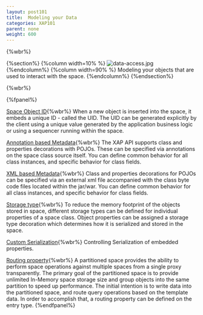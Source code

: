 ```yaml
---
layout: post101
title:  Modeling your Data
categories: XAP101
parent: none
weight: 600
---
```



{%wbr%}

{%section%}
{%column width=10% %}
![data-access.jpg](/attachment_files/subject/data-access.png)
{%endcolumn%}
{%column width=90% %}
Modeling your objects that are used to interact with the space.
{%endcolumn%}
{%endsection%}

{%wbr%}

{%fpanel%}

[Space Object ID](./space-object-id-operations.html){%wbr%}
When a new object is inserted into the space, it embeds a unique ID - called the UID. The UID can be  generated explicitly  by the client using a unique value generated by the application business logic or using a sequencer running within the space.

[Annotation based Metadata](./pojo-annotation-overview.html){%wbr%}
The XAP API supports class  and properties decorations with POJOs. These can be specified via annotations on the space class source itself. You can define common behavior for all class instances, and specific behavior for class fields.

[XML based Metadata](./pojo-xml-metadata-overview.html){%wbr%}
Class and properties  decorations for POJOs  can be specified via an external xml file accompanied with the class byte code files located within the jar/war. You can define common behavior for all class instances, and specific behavior for class fields.

[Storage type](./storage-types---controlling-serialization.html){%wbr%}
To reduce the memory footprint of the objects stored in space, different storage types can be defined for individual properties of a space class.
Object properties can be assigned a storage type decoration which determines how it is serialized and stored in the space.

[Custom Serialization](./custom-serialization.html){%wbr%}
Controlling Serialization of embedded properties.

[Routing property](./routing-in-partitioned-spaces.html){%wbr%}
A partitioned space provides the ability to perform space operations against multiple spaces from a single proxy transparently. The primary goal of the partitioned space is to provide unlimited In-Memory space storage size and group objects into the same partition to speed up performance. The initial intention is to write data into the partitioned space, and route query operations based on the template data.
In order to accomplish that, a routing property  can be defined on the entry type.
{%endfpanel%}

